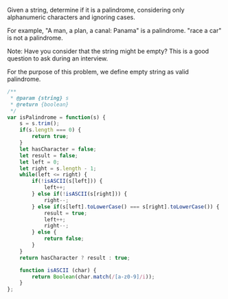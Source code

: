 Given a string, determine if it is a palindrome, considering only alphanumeric characters and ignoring cases.

For example,
"A man, a plan, a canal: Panama" is a palindrome.
"race a car" is not a palindrome.

Note:
Have you consider that the string might be empty? This is a good question to ask during an interview.

For the purpose of this problem, we define empty string as valid palindrome.

```js
/**
 * @param {string} s
 * @return {boolean}
 */
var isPalindrome = function(s) {
    s = s.trim();
    if(s.length === 0) {
        return true;
    }
    let hasCharacter = false;
    let result = false;
    let left = 0;
    let right = s.length - 1;
    while(left <= right) {
        if(!isASCII(s[left])) {
            left++;
        } else if(!isASCII(s[right])) {
            right--;
        } else if(s[left].toLowerCase() === s[right].toLowerCase()) {
            result = true;
            left++;
            right--;
        } else {
            return false;
        }
    }
    return hasCharacter ? result : true;

    function isASCII (char) {
        return Boolean(char.match(/[a-z0-9]/i));
    }
};
```
